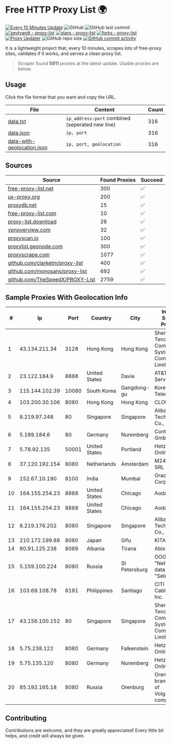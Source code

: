 
# Free HTTP Proxy List 🌍

[![Every 10 Minutes Update](https://github.com/mertguvencli/http-proxy-list/actions/workflows/main.yml/badge.svg?branch=main)](https://github.com/mertguvencli/http-proxy-list/actions/workflows/main.yml)
![GitHub](https://img.shields.io/github/license/mertguvencli/http-proxy-list)
![GitHub last commit](https://img.shields.io/github/last-commit/mertguvencli/http-proxy-list)
[![zevtyardt - proxy-list](https://img.shields.io/static/v1?label=zevtyardt&message=proxy-list&color=blue&logo=github)](https://github.com/zevtyardt/proxy-list "Go to GitHub repo")
[![stars - proxy-list](https://img.shields.io/github/stars/zevtyardt/proxy-list?style=social)](https://github.com/zevtyardt/proxy-list)
[![forks - proxy-list](https://img.shields.io/github/forks/zevtyardt/proxy-list?style=social)](https://github.com/zevtyardt/proxy-list)
[![Proxy Updater](https://github.com/zevtyardt/proxy-list/workflows/Proxy%20Updater/badge.svg)](https://github.com/zevtyardt/proxy-list/actions?query=workflow:"Proxy+Updater")
![GitHub repo size](https://img.shields.io/github/repo-size/zevtyardt/proxy-list)
[![GitHub commit activity](https://img.shields.io/github/commit-activity/m/zevtyardt/proxy-list?logo=commits)](https://github.com/zevtyardt/proxy-list/commits/main)

It is a lightweight project that, every 10 minutes, scrapes lots of free-proxy sites, validates if it works, and serves a clean proxy list.

> Scraper found **5911** proxies at the latest update. Usable proxies are below.

## Usage

Click the file format that you want and copy the URL.

|File|Content|Count|
|----|-------|-----|
|[data.txt](https://raw.githubusercontent.com/mertguvencli/http-proxy-list/main/proxy-list/data.txt)|`ip_address:port` combined (seperated new line)|316|
|[data.json](https://raw.githubusercontent.com/mertguvencli/http-proxy-list/main/proxy-list/data.json)|`ip, port`|316|
|[data-with-geolocation.json](https://raw.githubusercontent.com/mertguvencli/http-proxy-list/main/proxy-list/data-with-geolocation.json)|`ip, port, geolocation`|316|

## Sources

|Source|Found Proxies|Succeed|
|------|-------------|-------|
|[free-proxy-list.net](https://free-proxy-list.net)|300|✅|
|[us-proxy.org](https://www.us-proxy.org)|200|✅|
|[proxydb.net](http://proxydb.net)|15|✅|
|[free-proxy-list.com](https://free-proxy-list.com/?page=&port=&type%5B%5D=http&type%5B%5D=https&up_time=0&search=Search)|10|✅|
|[proxy-list.download](https://www.proxy-list.download/HTTP)|26|✅|
|[vpnoverview.com](https://vpnoverview.com/privacy/anonymous-browsing/free-proxy-servers)|32|✅|
|[proxyscan.io](https://www.proxyscan.io)|100|✅|
|[proxylist.geonode.com](https://proxylist.geonode.com/api/proxy-list?limit=300&page=1&sort_by=lastChecked&sort_type=desc&protocols=http,https)|300|✅|
|[proxyscrape.com](https://api.proxyscrape.com/v2/?request=displayproxies&protocol=http&timeout=10000&country=all&ssl=all&anonymity=all)|1077|✅|
|[github.com/clarketm/proxy-list](https://raw.githubusercontent.com/clarketm/proxy-list/master/proxy-list-raw.txt)|400|✅|
|[github.com/monosans/proxy-list](https://raw.githubusercontent.com/monosans/proxy-list/main/proxies/http.txt)|692|✅|
|[github.com/TheSpeedX/PROXY-List](https://raw.githubusercontent.com/TheSpeedX/PROXY-List/master/http.txt)|2759|✅|


## Sample Proxies With Geolocation Info

|#|Ip|Port|Country|City|Internet Service Provider|
|-|--|----|-------|----|-------------------------|
|1|43.134.211.34|3128|Hong Kong|Hong Kong|Shenzhen Tencent Computer Systems Company Limited|
|2|23.122.184.9|8888|United States|Davie|AT&T Services, Inc.|
|3|115.144.102.39|10080|South Korea|Gangdong-gu|Korea Telecom|
|4|103.200.30.106|8080|Hong Kong|Hong Kong|CLOUDIE|
|5|8.219.97.248|80|Singapore|Singapore|Alibaba (US) Technology Co., Ltd.|
|6|5.189.184.6|80|Germany|Nuremberg|Contabo GmbH|
|7|5.78.92.135|50001|United States|Portland|Hetzner Online GmbH|
|8|37.120.192.154|8080|Netherlands|Amsterdam|M247 Europe SRL|
|9|152.67.10.190|8100|India|Mumbai|Oracle Corporation|
|10|164.155.254.23|8888|United States|Chicago|Aodao Inc|
|11|164.155.254.23|8888|United States|Chicago|Aodao Inc|
|12|8.219.176.202|8080|Singapore|Singapore|Alibaba (US) Technology Co., Ltd.|
|13|210.172.199.88|8080|Japan|Gifu|KITAGATA|
|14|80.91.125.238|8089|Albania|Tirana|Abissnet ISP|
|15|5.159.100.224|8080|Russia|St Petersburg|OOO "Network of data-centers "Selectel"|
|16|103.69.108.78|8191|Philippines|Santiago|CITI Cableworld Inc.|
|17|43.156.100.152|80|Singapore|Singapore|Shenzhen Tencent Computer Systems Company Limited|
|18|5.75.238.122|8080|Germany|Falkenstein|Hetzner Online GmbH|
|19|5.75.135.120|8080|Germany|Nuremberg|Hetzner Online GmbH|
|20|85.192.165.18|8080|Russia|Orenburg|Orenburg branch office of VolgaTelecom company|



## Contributing

Contributions are welcome, and they are greatly appreciated! Every
little bit helps, and credit will always be given.

